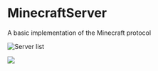 # MinecraftServer
A basic implementation of the Minecraft protocol

![Server list](http://i.imgur.com/m4X3oFv.png)

![](http://i.imgur.com/c0oh6ij.png)
